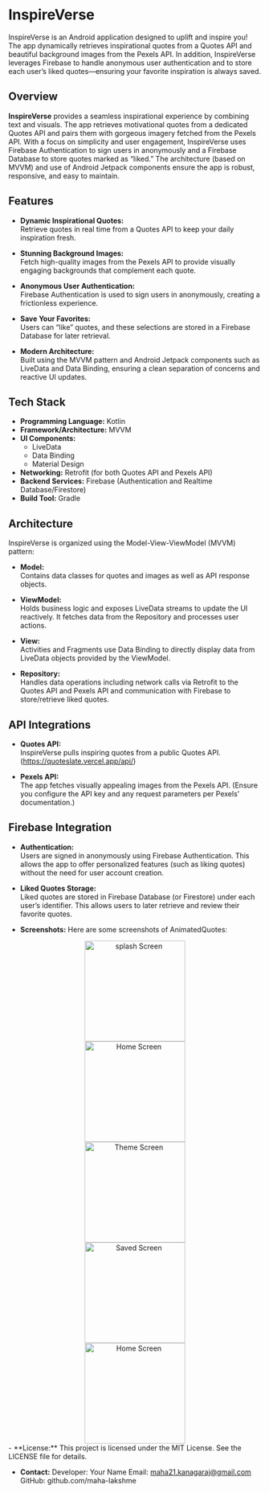 # InspireVerse

InspireVerse is an Android application designed to uplift and inspire you! The app dynamically retrieves inspirational quotes from a Quotes API and beautiful background images from the Pexels API. In addition, InspireVerse leverages Firebase to handle anonymous user authentication and to store each user’s liked quotes—ensuring your favorite inspiration is always saved.

## Overview

**InspireVerse** provides a seamless inspirational experience by combining text and visuals. The app retrieves motivational quotes from a dedicated Quotes API and pairs them with gorgeous imagery fetched from the Pexels API. With a focus on simplicity and user engagement, InspireVerse uses Firebase Authentication to sign users in anonymously and a Firebase Database to store quotes marked as “liked.” The architecture (based on MVVM) and use of Android Jetpack components ensure the app is robust, responsive, and easy to maintain.

## Features

- **Dynamic Inspirational Quotes:**  
  Retrieve quotes in real time from a Quotes API to keep your daily inspiration fresh.

- **Stunning Background Images:**  
  Fetch high-quality images from the Pexels API to provide visually engaging backgrounds that complement each quote.

- **Anonymous User Authentication:**  
  Firebase Authentication is used to sign users in anonymously, creating a frictionless experience.

- **Save Your Favorites:**  
  Users can “like” quotes, and these selections are stored in a Firebase Database for later retrieval.

- **Modern Architecture:**  
  Built using the MVVM pattern and Android Jetpack components such as LiveData and Data Binding, ensuring a clean separation of concerns and reactive UI updates.

## Tech Stack

- **Programming Language:** Kotlin
- **Framework/Architecture:** MVVM
- **UI Components:**  
  - LiveData  
  - Data Binding  
  - Material Design
- **Networking:** Retrofit (for both Quotes API and Pexels API)
- **Backend Services:** Firebase (Authentication and Realtime Database/Firestore)
- **Build Tool:** Gradle

## Architecture

InspireVerse is organized using the Model-View-ViewModel (MVVM) pattern:

- **Model:**  
  Contains data classes for quotes and images as well as API response objects.

- **ViewModel:**  
  Holds business logic and exposes LiveData streams to update the UI reactively. It fetches data from the Repository and processes user actions.

- **View:**  
  Activities and Fragments use Data Binding to directly display data from LiveData objects provided by the ViewModel.

- **Repository:**  
  Handles data operations including network calls via Retrofit to the Quotes API and Pexels API and communication with Firebase to store/retrieve liked quotes.

## API Integrations

- **Quotes API:**  
  InspireVerse pulls inspiring quotes from a public Quotes API. (https://quoteslate.vercel.app/api/)

- **Pexels API:**  
  The app fetches visually appealing images from the Pexels API. (Ensure you configure the API key and any request parameters per Pexels’ documentation.)

## Firebase Integration

- **Authentication:**  
  Users are signed in anonymously using Firebase Authentication. This allows the app to offer personalized features (such as liking quotes) without the need for user account creation.

- **Liked Quotes Storage:**  
  Liked quotes are stored in Firebase Database (or Firestore) under each user’s identifier. This allows users to later retrieve and review their favorite quotes.
  
- **Screenshots:**
Here are some screenshots of AnimatedQuotes:

<div align="center"> <img src="screenshots/screen1.png" alt="splash Screen" width="200px" /></div>
<div align="center"> <img src="screenshots/screen2.png" alt="Home Screen" width="200px" /></div>
<div align="center"> <img src="screenshots/screen3.png" alt="Theme Screen" width="200px" /></div>
<div align="center"> <img src="screenshots/screen4.png" alt="Saved Screen" width="200px" /></div>
<div align="center"> <img src="screenshots/screen5.png" alt="Home Screen" width="200px" /></div>
- **License:**
This project is licensed under the MIT License. See the LICENSE file for details.

- **Contact:**
Developer: Your Name Email: maha21.kanagaraj@gmail.com GitHub: github.com/maha-lakshme


